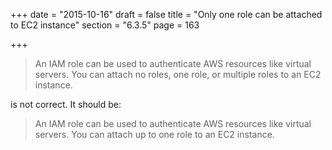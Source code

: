 +++
date = "2015-10-16"
draft = false
title = "Only one role can be attached to EC2 instance"
section = "6.3.5"
page = 163

+++

> An IAM role can be used to authenticate AWS resources like virtual servers. You can attach no roles, one role, or multiple roles to an EC2 instance.

is not correct. It should be:

> An IAM role can be used to authenticate AWS resources like virtual servers. You can attach up to one role to an EC2 instance.
